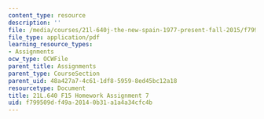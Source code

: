```yaml
---
content_type: resource
description: ''
file: /media/courses/21l-640j-the-new-spain-1977-present-fall-2015/f799509df49a20140b31a1a4a34cfc4b_MIT21L_640JF15_HW_ses7.pdf
file_type: application/pdf
learning_resource_types:
- Assignments
ocw_type: OCWFile
parent_title: Assignments
parent_type: CourseSection
parent_uid: 48a427a7-4c61-1df8-5959-8ed45bc12a18
resourcetype: Document
title: 21L.640 F15 Homework Assignment 7
uid: f799509d-f49a-2014-0b31-a1a4a34cfc4b
---
```

